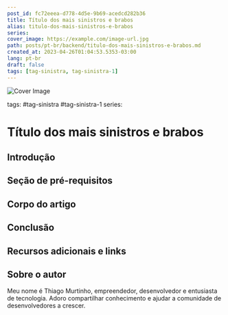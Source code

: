 ```yaml
---
post_id: fc72eeea-d778-4d5e-9b69-acedcd282b36
title: Título dos mais sinistros e brabos
alias: titulo-dos-mais-sinistros-e-brabos
series: 
cover_image: https://example.com/image-url.jpg
path: posts/pt-br/backend/titulo-dos-mais-sinistros-e-brabos.md
created_at: 2023-04-26T01:04:53.5353-03:00
lang: pt-br
draft: false
tags: [tag-sinistra, tag-sinistra-1]
---
```

![Cover Image](https://example.com/image-url.jpg)

tags: #tag-sinistra #tag-sinistra-1
series: 

# Título dos mais sinistros e brabos

## Introdução  

 
## Seção de pré-requisitos  

 
## Corpo do artigo  

 
## Conclusão  

 
## Recursos adicionais e links  

 
## Sobre o autor
Meu nome é Thiago Murtinho, empreendedor, desenvolvedor e entusiasta de tecnologia. Adoro compartilhar conhecimento e ajudar a comunidade de desenvolvedores a crescer.



